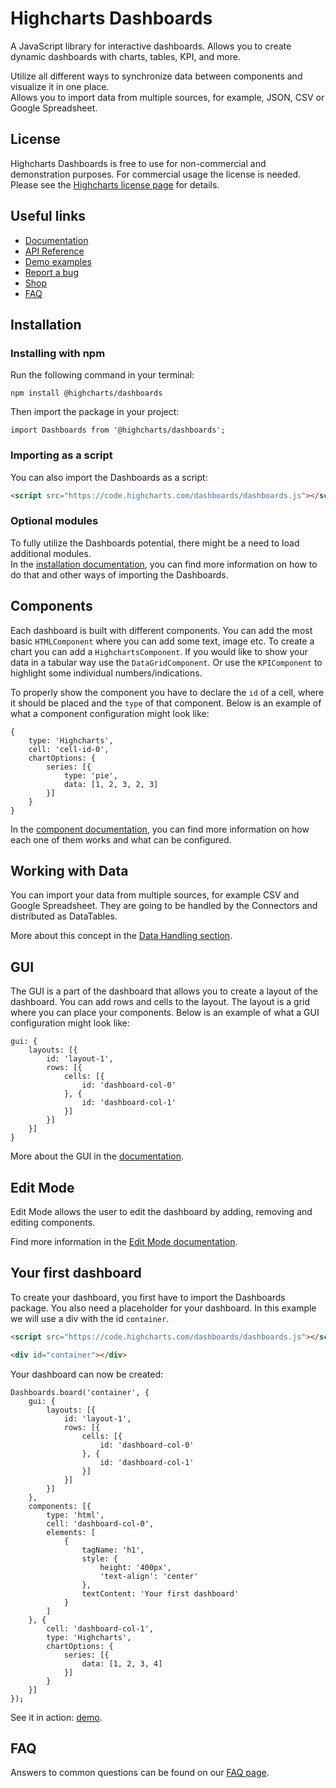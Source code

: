 # Highcharts Dashboards #
A JavaScript library for interactive dashboards. Allows you to create dynamic dashboards with charts, tables, KPI, and more.  

Utilize all different ways to synchronize data between components and visualize it in one place.  
Allows you to import data from multiple sources, for example, JSON, CSV or Google Spreadsheet.

## License
Highcharts Dashboards is free to use for non-commercial and demonstration purposes. For commercial usage the license is needed. Please see the [Highcharts license page](https://shop.highsoft.com/highcharts) for details.

## Useful links
- [Documentation](https://highcharts.com/docs/dashboards/installation)
- [API Reference](https://api.highcharts.com/dashboards)
- [Demo examples](https://www.highcharts.com/demo/dashboards#highcharts-dashboards-demo-general)
- [Report a bug](https://github.com/highcharts/highcharts/issues)
- [Shop](https://shop.highcharts.com/)
- [FAQ](https://highcharts.com/docs/dashboards/frequently-asked-questions)

## Installation
### Installing with npm
Run the following command in your terminal:
``` Shell
npm install @highcharts/dashboards
```
Then import the package in your project:
``` JS
import Dashboards from '@highcharts/dashboards';
```
### Importing as a script
You can also import the Dashboards as a script:
``` HTML
<script src="https://code.highcharts.com/dashboards/dashboards.js"></script>
```

### Optional modules
To fully utilize the Dashboards potential, there might be a need to load additional modules.  
In the [installation documentation](https://highcharts.com/docs/dashboards/installation), you can find more information on how to do that and other ways of importing the Dashboards.

## Components
Each dashboard is built with different components. You can add the most basic `HTMLComponent` where you can add some text, image etc.
To create a chart you can add a `HighchartsComponent`. If you would like to show your data in a tabular way use the `DataGridComponent`. Or use the `KPIComponent` to highlight some individual numbers/indications.

To properly show the component you have to declare the `id` of a cell, where it should be placed and the `type` of that component.
Below is an example of what a component configuration might look like:
``` JS
{
    type: 'Highcharts',
    cell: 'cell-id-0',
    chartOptions: {
        series: [{
            type: 'pie',
            data: [1, 2, 3, 2, 3]
        }]
    }
}
```
In the [component documentation](https://highcharts.com/docs/dashboards/types-of-components), you can find more information on how each one of them works and what can be configured.

## Working with Data

You can import your data from multiple sources, for example CSV and Google Spreadsheet. They are going to be handled by the Connectors and distributed as DataTables.

More about this concept in the [Data Handling section](https://www.highcharts.com/docs/dashboards/data-handling).

## GUI
The GUI is a part of the dashboard that allows you to create a layout of the dashboard. You can add rows and cells to the layout. The layout is a grid where you can place your components.
Below is an example of what a GUI configuration might look like:
``` JS
gui: {
    layouts: [{
        id: 'layout-1',
        rows: [{
            cells: [{
                id: 'dashboard-col-0'
            }, {
                id: 'dashboard-col-1'
            }]
        }]
    }]
}
```
More about the GUI in the [documentation](https://www.highcharts.com/docs/dashboards/layout-description).


## Edit Mode
Edit Mode allows the user to edit the dashboard by adding, removing and editing components.

Find more information in the [Edit Mode documentation](https://highcharts.com/docs/dashboards/edit-mode).

## Your first dashboard
To create your dashboard, you first have to import the Dashboards package.
You also need a placeholder for your dashboard. In this example we will use a div with the id `container`.
``` HTML
<script src="https://code.highcharts.com/dashboards/dashboards.js"></script>

<div id="container"></div>
```

Your dashboard can now be created:
``` JS
Dashboards.board('container', {
    gui: {
        layouts: [{
            id: 'layout-1',
            rows: [{
                cells: [{
                    id: 'dashboard-col-0'
                }, {
                    id: 'dashboard-col-1'
                }]
            }]
        }]
    },
    components: [{
        type: 'html',
        cell: 'dashboard-col-0',
        elements: [
            {
                tagName: 'h1',
                style: {
                    height: '400px',
                    'text-align': 'center'
                },
                textContent: 'Your first dashboard'
            }
        ]
    }, {
        cell: 'dashboard-col-1',
        type: 'Highcharts',
        chartOptions: {
            series: [{
                data: [1, 2, 3, 4]
            }]
        }
    }]
});
```

See it in action: [demo](https://jsfiddle.net/gh/get/library/pure/highcharts/highcharts/tree/master/samples/dashboards/basic/your-first-dashboard).

## FAQ
Answers to common questions can be found on our [FAQ page](https://highcharts.com/docs/dashboards/frequently-asked-questions).